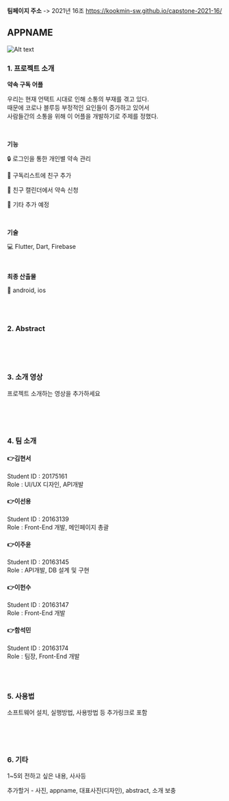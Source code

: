 **팀페이지 주소** -> 2021년 16조 https://kookmin-sw.github.io/capstone-2021-16/

## APPNAME 
![Alt text](/path/img.jpg)

### 1. 프로젝트 소개

  **약속 구독 어플**

우리는 현재 언택트 시대로 인해 소통의 부재를 겪고 있다. <br>
때문에 코로나 블루등 부정적인 요인들이 증가하고 있어서 <br>
사람들간의 소통을 위해 이 어플을 개발하기로 주제를 정했다.<br>

<br>

**기능** 

:lock: 로그인을 통한 개인별 약속 관리

:couple: 구독리스트에 친구 추가

:calendar: 친구 캘린더에서 약속 신청

:pushpin: 기타 추가 예정

<br>

**기술**

:computer: Flutter, Dart, Firebase

<br>

**최종 산출물**

:iphone: android, ios

<br>
<br>

### 2. Abstract<br>

<br>
<br>
<br>

### 3. 소개 영상

프로젝트 소개하는 영상을 추가하세요

<br>
<br>
<br>

### 4. 팀 소개

#### :point_right:**김현서**   
   Student ID : 20175161   
   Role : UI/UX 디자인, API개발
  <br>   

#### :point_right:**이선용**<br>
Student ID : 20163139 <br>
Role : Front-End 개발, 메인페이지 총괄
   <br>

#### :point_right:**이주윤**<br>
Student ID : 20163145 <br>
Role : API개발, DB 설계 및 구현
   <br>

#### :point_right:**이헌수** <br>
Student ID : 20163147 <br>
Role : Front-End 개발
   <br>    

#### **:point_right:함석민** <br>
Student ID : 20163174 <br>
Role : 팀장, Front-End 개발

   <br>
   <br>

### 5. 사용법

소프트웨어 설치, 실행방법, 사용방법 등 추가링크로 포함


<br>
<br>
<br>

### 6. 기타

1~5외 전하고 싶은 내용, 사사등

추가할거 - 사진, appname, 대표사진(디자인), abstract, 소개 보충
